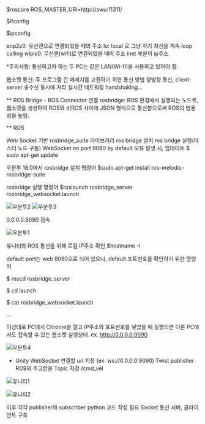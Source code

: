 $roscore
ROS_MASTER_URI=http://swu:11311/

$ifconfig

$ipconfig

enp2s0: 유선랜으로 연결되었을 때의 주소
lo: local 로 그냥 자기 자신을 계속 loop calling
wlpls0: 무선랜(wifi)로 연결되었을 때의 주소
inet 부분이 ip주소 

*주의사항: 통신하고자 하는 두 PC는 같은 LAN(Wi-fi)을 사용하고 있어야 함.

웹소켓 통신: 두 프로그램 간 메세지를 교환하기 위한 통신 방법
양방향 통신, client-server 송수신 동시에 처리
실시간 네트워킹 
handshaking...


** ROS Bridge - ROS Connector 연결
rosbridge: ROS 환경에서 실행되는 노드로, 웹소켓을 생성하여 ROS와 비ROS 사이에 JSON 형식으로 통신함으로써 ROS의 범용성을 높임.


** ROS

Web Socket 기반 rosbridge_suite 라이브러리
ros bridge 설치
ros bridge 실행(마스터 노드 구동)
WebSocket on port 9090 by default
오류 발생 시, 업데이트
$ sudo apt-get update


우분투 18.0에서 rosbridge 설치 명령어
$sudo apt-get install ros-melodic-rosbridge-suite

rosbridge 실행 명령어
$roslaunch rosbridge_server rosbridge_websocket.launch

![우분투2](https://user-images.githubusercontent.com/82865552/163678376-ac86da94-f090-4c19-93c6-e934d5ef05be.jpg)
![우분투3](https://user-images.githubusercontent.com/82865552/163678381-02c3dafa-509b-40d5-a104-b82f5574274e.jpg)


0.0.0.0:9090 접속

![우분투1](https://user-images.githubusercontent.com/82865552/163678368-4dfe4857-3fc5-4bcf-b7fd-65384b3fc9ae.PNG)


유니티와 ROS 통신을 위해 로컬 IP주소 확인
$hostname -I

default port는 web 8080으로 되어 있으나, default 포트번호를 확인하기 위한 명령어

$ roscd  rosbridge_server

$ cd launch

$ cat rosbridge_websocket.launch

<launch>
  <arg name="port" default="9090" />
    ...
</launch>

이상태로 PC에서 Chrome을 열고 IP주소와 포트번호를 넣었을 때 실행되면 다른 PC에서도 접속할 수 있는 웹소켓 실행상태. ex. http://0.0.0.0:9090

![우분투4](https://user-images.githubusercontent.com/82865552/163678387-2959644a-b1ce-4c4c-8be0-205d793ca5a3.PNG)


* Unity
WebSocket 연결할 url 지정 (ex. ws://0.0.0.0:9090)
Twist publisher
ROS와 주고받을 Topic 지정 /cmd_vel

![유니티1](https://user-images.githubusercontent.com/82865552/163678336-ea26bbe9-3954-4e87-ac61-734b68f49fdf.PNG)

![유니티2](https://user-images.githubusercontent.com/82865552/163678343-15bbab7e-a56a-4159-87ed-e41a122e8fed.PNG)


이후 각각 publisher와 subscriber python 코드 작성 필요
Socket 통신 서버, 클라이언트 구축
